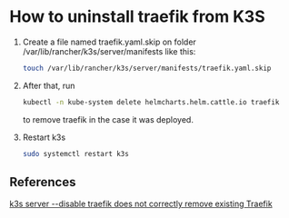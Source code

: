 # How to uninstall traefik from K3S

1. Create a file named traefik.yaml.skip on folder /var/lib/rancher/k3s/server/manifests like this:

    ```bash
    touch /var/lib/rancher/k3s/server/manifests/traefik.yaml.skip
    ```

2. After that, run

    ```bash
    kubectl -n kube-system delete helmcharts.helm.cattle.io traefik
    ```

    to remove traefik in the case it was deployed.

3. Restart k3s

    ```bash
    sudo systemctl restart k3s
    ```

## References

[k3s server --disable traefik does not correctly remove existing Traefik](https://github.com/k3s-io/k3s/issues/5103)
